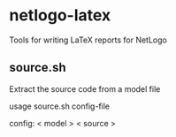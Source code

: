 netlogo-latex
=============

Tools for writing LaTeX reports for NetLogo

source.sh
-------------
Extract the source code from a model file

usage source.sh config-file

config: < model > < source >

